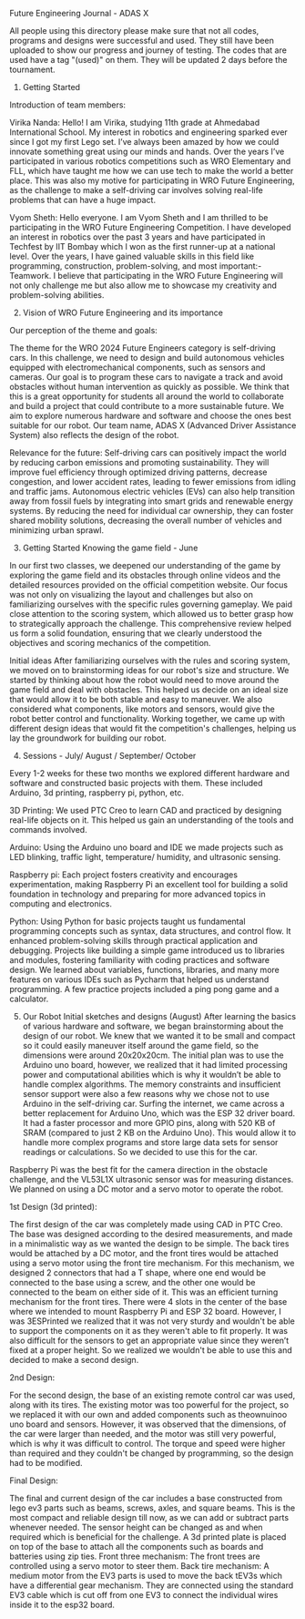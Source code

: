 Future Engineering Journal - ADAS X

All people using this directory please make sure that not all codes, programs and designs were successful and used. They still have been uploaded to show our progress and journey of testing.
The codes that are used have a tag "(used)" on them. They will be updated 2 days before the tournament.



1. Getting Started

Introduction of team members:

Virika Nanda: Hello! I am Virika, studying 11th grade at Ahmedabad International School. My interest in robotics and engineering sparked ever since I got my first Lego set. I’ve always been amazed by how we could innovate something great using our minds and hands. Over the years I’ve participated in various robotics competitions such as WRO Elementary and FLL, which have taught me how we can use tech to make the world a better place. This was also my motive for participating in WRO Future Engineering, as the challenge to make a self-driving car involves solving real-life problems that can have a huge impact.

Vyom Sheth: Hello everyone. I am Vyom Sheth and I am thrilled to be participating in the WRO Future Engineering Competition. I have developed an interest in robotics over the past 3 years and have participated in Techfest by IIT Bombay which I won as the first runner-up at a national level. Over the years, I have gained valuable skills in this field like programming, construction, problem-solving, and most important:- Teamwork. I believe that participating in the WRO Future Engineering will not only challenge me but also allow me to showcase my creativity and problem-solving abilities.


2. Vision of WRO Future Engineering and its importance

Our perception of the theme and goals:

The theme for the WRO 2024 Future Engineers category is self-driving cars. In this challenge, we need to design and build autonomous vehicles equipped with electromechanical components, such as sensors and cameras. Our goal is to program these cars to navigate a track and avoid obstacles without human intervention as quickly as possible. 
We think that this is a great opportunity for students all around the world to collaborate and build a project that could contribute to a more sustainable future. We aim to explore numerous hardware and software and choose the ones best suitable for our robot. Our team name, ADAS X (Advanced Driver Assistance System) also reflects the design of the robot.

Relevance for the future:
Self-driving cars can positively impact the world by reducing carbon emissions and promoting sustainability. They will improve fuel efficiency through optimized driving patterns, decrease congestion, and lower accident rates, leading to fewer emissions from idling and traffic jams. Autonomous electric vehicles (EVs) can also help transition away from fossil fuels by integrating into smart grids and renewable energy systems. By reducing the need for individual car ownership, they can foster shared mobility solutions, decreasing the overall number of vehicles and minimizing urban sprawl.



3. Getting Started
Knowing the game field - June

In our first two classes, we deepened our understanding of the game by exploring the game field and its obstacles through online videos and the detailed resources provided on the official competition website. Our focus was not only on visualizing the layout and challenges but also on familiarizing ourselves with the specific rules governing gameplay. We paid close attention to the scoring system, which allowed us to better grasp how to strategically approach the challenge. This comprehensive review helped us form a solid foundation, ensuring that we clearly understood the objectives and scoring mechanics of the competition.

Initial ideas 
After familiarizing ourselves with the rules and scoring system, we moved on to brainstorming ideas for our robot's size and structure. We started by thinking about how the robot would need to move around the game field and deal with obstacles. This helped us decide on an ideal size that would allow it to be both stable and easy to maneuver. We also considered what components, like motors and sensors, would give the robot better control and functionality. Working together, we came up with different design ideas that would fit the competition's challenges, helping us lay the groundwork for building our robot.



4. Sessions - July/ August / September/ October

Every 1-2 weeks for these two months we explored different hardware and software and constructed basic projects with them. These included Arduino, 3d printing, raspberry pi, python, etc.

3D Printing:
We used PTC Creo to learn CAD and practiced by designing real-life objects on it. This helped us gain an understanding of the tools and commands involved.


Arduino:
Using the Arduino uno board and IDE we made projects such as LED blinking, traffic light, temperature/ humidity, and ultrasonic sensing.  


Raspberry pi:
Each project fosters creativity and encourages experimentation, making Raspberry Pi an excellent tool for building a solid foundation in technology and preparing for more advanced topics in computing and electronics. 


Python:
Using Python for basic projects taught us fundamental programming concepts such as syntax, data structures, and control flow. It enhanced problem-solving skills through practical application and debugging. Projects like building a simple game introduced us to libraries and modules, fostering familiarity with coding practices and software design. We learned about variables, functions, libraries, and many more features on various IDEs such as Pycharm that helped us understand programming. A few practice projects included a ping pong game and a calculator. 


5. Our Robot
Initial sketches and designs (August)
After learning the basics of various hardware and software, we began brainstorming about the design of our robot. We knew that we wanted it to be small and compact so it could easily maneuver itself around the game field, so the dimensions were around 20x20x20cm. 
The initial plan was to use the Arduino uno board, however, we realized that it had limited processing power and computational abilities which is why it wouldn’t be able to handle complex algorithms. The memory constraints and insufficient sensor support were also a few reasons why we chose not to use Arduino in the self-driving car. 
Surfing the internet, we came across a better replacement for Arduino Uno, which was the ESP 32 driver board. It had a faster processor and more GPIO pins, along with 520 KB of SRAM (compared to just 2 KB on the Arduino Uno). This would allow it to handle more complex programs and store large data sets for sensor readings or calculations. So we decided to use this for the car.


Raspberry Pi was the best fit for the camera direction in the obstacle challenge, and the VL53L1X ultrasonic sensor was for measuring distances. We planned on using a DC motor and a servo motor to operate the robot.


1st Design (3d printed):


The first design of the car was completely made using CAD in PTC Creo. The base was designed according to the desired measurements, and made in a minimalistic way as we wanted the design to be simple. The back tires would be attached by a DC motor, and the front tires would be attached using a servo motor using the front tire mechanism. For this mechanism, we designed 2 connectors that had a T shape, where one end would be connected to the base using a screw, and the other one would be connected to the beam on either side of it. This was an efficient turning mechanism for the front tires. There were 4 slots in the center of the base where we intended to mount Raspberry Pi and ESP 32 board.
However, I was 3ESPrinted we realized that it was not very sturdy and wouldn't be able to support the components on it as they weren't able to fit properly. It was also difficult for the sensors to get an appropriate value since they weren’t fixed at a proper height. So we realized we wouldn't be able to use this and decided to make a second design.


2nd Design:


For the second design, the base of an existing remote control car was used, along with its tires. The existing motor was too powerful for the project, so we replaced it with our own and added components such as theownuinoo uno board and sensors. However, it was observed that the dimensions, of the car were larger than needed, and the motor was still very powerful, which is why it was difficult to control. The torque and speed were higher than required and they couldn't be changed by programming, so the design had to be modified. 


Final Design:


The final and current design of the car includes a base constructed from lego ev3 parts such as beams, screws, axles, and square beams. This is the most compact and reliable design till now, as we can add or subtract parts whenever needed. The sensor height can be changed as and when required which is beneficial for the challenge. A 3d printed plate is placed on top of the base to attach all the components such as boards and batteries using zip ties. 
Front three mechanism: The front trees are controlled using a servo motor to steer them. 
Back tire mechanism: A medium motor from the EV3 parts is used to move the back tEV3s which have a differential gear mechanism. They are connected using the standard EV3 cable which is cut off from one EV3 to connect the individual wires inside it to the esp32 board.
